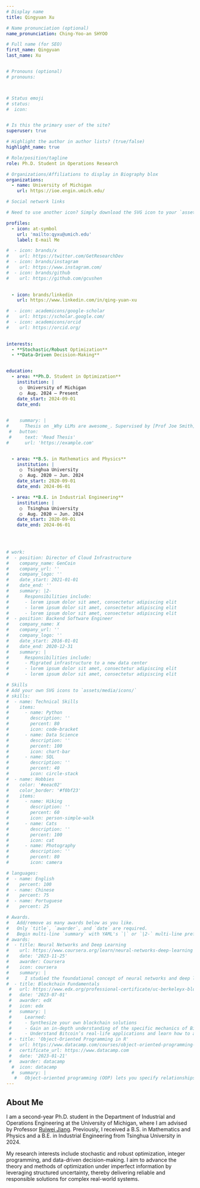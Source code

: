 ```yaml
---
# Display name
title: Qingyuan Xu

# Name pronunciation (optional)
name_pronunciation: Ching-Yoo-an SHYOO 

# Full name (for SEO)
first_name: Qingyuan
last_name: Xu


# Pronouns (optional)
# pronouns: 



# Status emoji
# status:
#  icon: 


# Is this the primary user of the site?
superuser: true

# Highlight the author in author lists? (true/false)
highlight_name: true

# Role/position/tagline
role: Ph.D. Student in Operations Research

# Organizations/Affiliations to display in Biography blox
organizations:
  - name: University of Michigan
    url: https://ioe.engin.umich.edu/

# Social network links

# Need to use another icon? Simply download the SVG icon to your `assets/media/icons/` folder.

profiles:
  - icon: at-symbol
    url: 'mailto:qyxu@umich.edu'
    label: E-mail Me

#  - icon: brands/x
#    url: https://twitter.com/GetResearchDev
#  - icon: brands/instagram
#    url: https://www.instagram.com/
#  - icon: brands/github
#    url: https://github.com/gcushen

 
  - icon: brands/linkedin
    url: https://www.linkedin.com/in/qing-yuan-xu

#  - icon: academicons/google-scholar
#    url: https://scholar.google.com/
#  - icon: academicons/orcid
#    url: https://orcid.org/

 
interests:
  - **Stochastic/Robust Optimization**
  - **Data-Driven Decision-Making**


education:
  - area: **Ph.D. Student in Optimization**
    institution: |
     ○  University of Michigan
     ○  Aug. 2024 – Present
    date_start: 2024-09-01
    date_end: 
    

#    summary: |
#      Thesis on _Why LLMs are awesome_. Supervised by [Prof Joe Smith](https://example.com). Presented papers at 5 IEEE conferences with the contributions being published in 2 Springer journals.
 #   button:
 #     text: 'Read Thesis'
#      url: 'https://example.com'


  - area: **B.S. in Mathematics and Physics**
    institution: |
     ○  Tsinghua University
     ○  Aug. 2020 – Jun. 2024
    date_start: 2020-09-01
    date_end: 2024-06-01

  - area: **B.E. in Industrial Engineering**
    institution: |
     ○  Tsinghua University
     ○  Aug. 2020 – Jun. 2024
    date_start: 2020-09-01
    date_end: 2024-06-01

 
      

# work:
#  - position: Director of Cloud Infrastructure
#    company_name: GenCoin
#    company_url: ''
#    company_logo: ''
#    date_start: 2021-01-01
#    date_end: ''
#    summary: |2-
#      Responsibilities include:
#      - lorem ipsum dolor sit amet, consectetur adipiscing elit
#      - lorem ipsum dolor sit amet, consectetur adipiscing elit
#      - lorem ipsum dolor sit amet, consectetur adipiscing elit
#  - position: Backend Software Engineer
#    company_name: X
#    company_url: ''
#    company_logo: ''
#    date_start: 2016-01-01
#    date_end: 2020-12-31
#    summary: |
#      Responsibilities include:
#      - Migrated infrastructure to a new data center
#      - lorem ipsum dolor sit amet, consectetur adipiscing elit
#      - lorem ipsum dolor sit amet, consectetur adipiscing elit

# Skills
# Add your own SVG icons to `assets/media/icons/`
# skills:
#  - name: Technical Skills
#    items:
#      - name: Python
#        description: ''
#        percent: 80
#        icon: code-bracket
#      - name: Data Science
#        description: ''
#        percent: 100
#        icon: chart-bar
#      - name: SQL
#        description: ''
#        percent: 40
#        icon: circle-stack
#  - name: Hobbies
#    color: '#eeac02'
#    color_border: '#f0bf23'
#    items:
#      - name: Hiking
#        description: ''
#        percent: 60
#        icon: person-simple-walk
#      - name: Cats
#        description: ''
#        percent: 100
#        icon: cat
#      - name: Photography
#        description: ''
#        percent: 80
#        icon: camera

# languages:
#  - name: English
#    percent: 100
#  - name: Chinese
#    percent: 75
#  - name: Portuguese
#    percent: 25

# Awards.
#   Add/remove as many awards below as you like.
#   Only `title`, `awarder`, and `date` are required.
#   Begin multi-line `summary` with YAML's `|` or `|2-` multi-line prefix and indent 2 spaces below.
# awards:
#  - title: Neural Networks and Deep Learning
#    url: https://www.coursera.org/learn/neural-networks-deep-learning
#    date: '2023-11-25'
#    awarder: Coursera
#    icon: coursera
#    summary: |
#      I studied the foundational concept of neural networks and deep learning. By the end, I was familiar with the significant technological trends driving the rise of deep learning; build, train, and apply fully connected deep neural networks; implement efficient (vectorized) neural networks; identify key parameters in a neural network’s architecture; and apply deep learning to your own applications.
#  - title: Blockchain Fundamentals
 #   url: https://www.edx.org/professional-certificate/uc-berkeleyx-blockchain-fundamentals
 #   date: '2023-07-01'
 #   awarder: edX
 #   icon: edx
 #   summary: |
 #     Learned:
 #     - Synthesize your own blockchain solutions
 #     - Gain an in-depth understanding of the specific mechanics of Bitcoin
 #     - Understand Bitcoin’s real-life applications and learn how to attack and destroy Bitcoin, Ethereum, smart contracts and Dapps, and alternatives to Bitcoin’s Proof-of-Work consensus algorithm
 # - title: 'Object-Oriented Programming in R'
 #   url: https://www.datacamp.com/courses/object-oriented-programming-with-s3-and-r6-in-r
 #   certificate_url: https://www.datacamp.com
 #   date: '2023-01-21'
 #   awarder: datacamp
  #  icon: datacamp
  #  summary: |
   #   Object-oriented programming (OOP) lets you specify relationships between functions and the objects that they can act on, helping you manage complexity in your code. This is an intermediate level course, providing an introduction to OOP, using the S3 and R6 systems. S3 is a great day-to-day R programming tool that simplifies some of the functions that you write. R6 is especially useful for industry-specific analyses, working with web APIs, and building GUIs.
---
```



## About Me

I am a second-year Ph.D. student in the Department of Industrial and Operations Engineering at the University of Michigan, where I am advised by Professor [Ruiwei Jiang](https://sites.google.com/site/ruiweijianguf/). Previously, I received a B.S. in Mathematics and Physics and a B.E. in Industrial Engineering from Tsinghua University in 2024.

My research interests include stochastic and robust optimization, integer programming, and data-driven decision-making. I aim to advance the theory and methods of optimization under imperfect information by leveraging structured uncertainty, thereby delivering reliable and responsible solutions for complex real-world systems.

